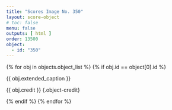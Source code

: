 ```yaml
---
title: "Scores Image No. 350"
layout: score-object
# toc: false
menu: false
outputs: [ html ]
order: 13500
object:
  - id: "350"
---
```


{% for obj in objects.object_list %}
{% if obj.id == object[0].id %}

{{ obj.extended_caption }}

{{ obj.credit }} {.object-credit}

{% endif %}
{% endfor %}
